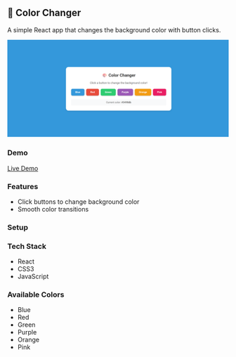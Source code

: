 ## 🎨 Color Changer

A simple React app that changes the background color with button clicks.

![color changer screenshot](./public/screenshots/screenshot.png)

### Demo
[Live Demo]()

### Features
- Click buttons to change background color
- Smooth color transitions

### Setup

### Tech Stack
- React
- CSS3
- JavaScript

### Available Colors
- Blue
- Red
- Green
- Purple
- Orange
- Pink